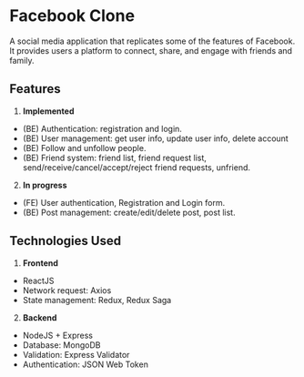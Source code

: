 # Facebook Clone

A social media application that replicates some of the features of Facebook. It provides users a platform to connect, share, and engage with friends and family.

## Features

1. **Implemented**

- (BE) Authentication: registration and login.
- (BE) User management: get user info, update user info, delete account
- (BE) Follow and unfollow people.
- (BE) Friend system: friend list, friend request list, send/receive/cancel/accept/reject friend requests, unfriend.

2. **In progress**

- (FE) User authentication, Registration and Login form.
- (BE) Post management: create/edit/delete post, post list.

## Technologies Used

1. **Frontend**

- ReactJS
- Network request: Axios
- State management: Redux, Redux Saga

2. **Backend**

- NodeJS + Express
- Database: MongoDB
- Validation: Express Validator
- Authentication: JSON Web Token
